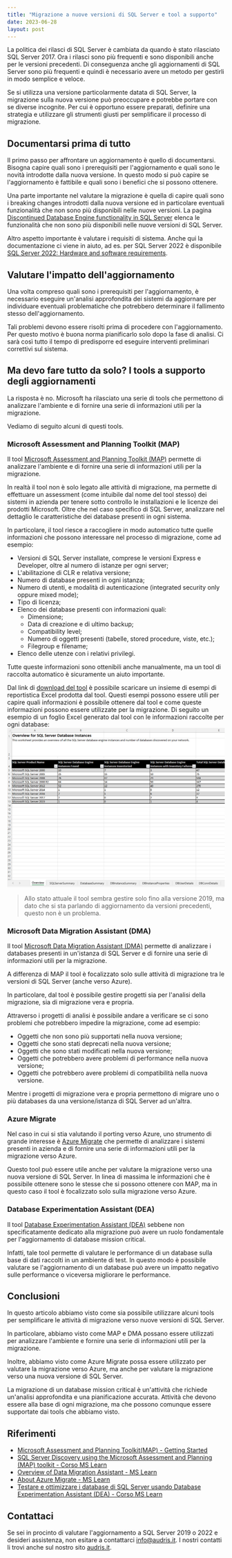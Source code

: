 ```yaml
---
title: "Migrazione a nuove versioni di SQL Server e tool a supporto"
date: 2023-06-28
layout: post
---
```


La politica dei rilasci di SQL Server è cambiata da quando è stato rilasciato SQL Server 2017. Ora i rilasci sono più frequenti e sono disponibili anche per le versioni precedenti. Di conseguenza anche gli aggiornamenti di SQL Server sono più frequenti e quindi è necessario avere un metodo per gestirli in modo semplice e veloce.

Se si utilizza una versione particolarmente datata di SQL Server, la migrazione sulla nuova versione può preoccupare e potrebbe portare con se diverse incognite. Per cui è opportuno essere preparati, definire una strategia e utilizzare gli strumenti giusti per semplificare il processo di migrazione.

## Documentarsi prima di tutto

Il primo passo per affrontare un aggiornamento è quello di documentarsi. Bisogna capire quali sono i prerequisiti per l'aggiornamento e quali sono le novità introdotte dalla nuova versione. In questo modo si può capire se l'aggiornamento è fattibile e quali sono i benefici che si possono ottenere.

Una parte importante nel valutare la migrazione è quella di capire quali sono i breaking changes introdotti dalla nuova versione ed in particolare eventuali funzionalità che non sono più disponibili nelle nuove versioni.
La pagina [Discontinued Database Engine functionality in SQL Server](https://learn.microsoft.com/en-us/sql/database-engine/discontinued-database-engine-functionality-in-sql-server?view=sql-server-ver16#discontinued-features-in-) elenca le funzionalità che non sono più disponibili nelle nuove versioni di SQL Server.

Altro aspetto importante è valutare i requisiti di sistema. Anche qui la documentazione ci viene in aiuto, ad es. per SQL Server 2022 è disponibile [SQL Server 2022: Hardware and software requirements](https://learn.microsoft.com/en-us/sql/sql-server/install/hardware-and-software-requirements-for-installing-sql-server-2022?view=sql-server-ver16).

## Valutare l'impatto dell'aggiornamento

Una volta compreso quali sono i prerequisiti per l'aggiornamento, è necessario eseguire un'analisi approfondita dei sistemi da aggiornare per individuare eventuali problematiche che potrebbero determinare il fallimento stesso dell'aggiornamento.

Tali problemi devono essere risolti prima di procedere con l'aggiornamento. Per questo motivo è buona norma pianificarlo solo dopo la fase di analisi. Ci sarà così tutto il tempo di predisporre ed eseguire interventi preliminari correttivi sul sistema.

## Ma devo fare tutto da solo? I tools a supporto degli aggiornamenti

La risposta è no. Microsoft ha rilasciato una serie di tools che permettono di analizzare l'ambiente e di fornire una serie di informazioni utili per la migrazione.

Vediamo di seguito alcuni di questi tools.

### Microsoft Assessment and Planning Toolkit (MAP)

Il tool [Microsoft Assessment and Planning Toolkit (MAP)](https://www.microsoft.com/en-us/download/details.aspx?id=7826) permette di analizzare l'ambiente e di fornire una serie di informazioni utili per la migrazione.

In realtà il tool non è solo legato alle attività di migrazione, ma permette di effettuare un assessment (come intuibile dal nome del tool stesso) dei sistemi in azienda per tenere sotto controllo le installazioni e le licenze dei prodotti Microsoft. Oltre che nel caso specifico di SQL Server, analizzare nel dettaglio le caratteristiche dei database presenti in ogni sistema.

In particolare, il tool riesce a raccogliere in modo automatico tutte quelle informazioni che possono interessare nel processo di migrazione, come ad esempio:

- Versioni di SQL Server installate, comprese le versioni Express e Developer, oltre al numero di istanze per ogni server;
- L'abilitazione di CLR e relativa versione;
- Numero di database presenti in ogni istanza;
- Numero di utenti, e modalità di autenticazione (integrated security only oppure mixed mode);
- Tipo di licenza;
- Elenco dei database presenti con informazioni quali:
  - Dimensione;
  - Data di creazione e di ultimo backup;
  - Compatibility level;
  - Numero di oggetti presenti (tabelle, stored procedure, viste, etc.);
  - Filegroup e filename;
- Elenco delle utenze con i relativi privilegi.

Tutte queste informazioni sono ottenibili anche manualmente, ma un tool di raccolta automatico è sicuramente un aiuto importante.

Dal link di [download del tool](https://www.microsoft.com/en-us/download/details.aspx?id=7826) è possibile scaricare un insieme di esempi di reportistica Excel prodotta dal tool. Questi esempi possono essere utili per capire quali informazioni è possibile ottenere dal tool e come queste informazioni possono essere utilizzate per la migrazione. Di seguito un esempio di un foglio Excel generato dal tool con le informazioni raccolte per ogni database:
![Esempio di raccolta dati MAP](/assets/images/MAPExcelForDatabaseDetails.png)

> Allo stato attuale il tool sembra gestire solo fino alla versione 2019, ma dato che si sta parlando di aggiornamento da versioni precedenti, questo non è un problema.

### Microsoft Data Migration Assistant (DMA)

Il tool [Microsoft Data Migration Assistant (DMA)](https://www.microsoft.com/en-us/download/details.aspx?id=53595) permette di analizzare i databases presenti in un'istanza di SQL Server e di fornire una serie di informazioni utili per la migrazione.

A differenza di MAP il tool è focalizzato solo sulle attività di migrazione tra le versioni di SQL Server (anche verso Azure).

In particolare, dal tool è possibile gestire progetti sia per l'analisi della migrazione, sia di migrazione vera e propria.

Attraverso i progetti di analisi è possibile andare a verificare se ci sono problemi che potrebbero impedire la migrazione, come ad esempio:

- Oggetti che non sono più supportati nella nuova versione;
- Oggetti che sono stati deprecati nella nuova versione;
- Oggetti che sono stati modificati nella nuova versione;
- Oggetti che potrebbero avere problemi di performance nella nuova versione;
- Oggetti che potrebbero avere problemi di compatibilità nella nuova versione.

Mentre i progetti di migrazione vera e propria permettono di migrare uno o più databases da una versione/istanza di SQL Server ad un'altra.

### Azure Migrate

Nel caso in cui si stia valutando il porting verso Azure, uno strumento di grande interesse è  [Azure Migrate](https://azure.microsoft.com/en-us/services/azure-migrate/) che permette di analizzare i sistemi presenti in azienda e di fornire una serie di informazioni utili per la migrazione verso Azure.

Questo tool può essere utile anche per valutare la migrazione verso una nuova versione di SQL Server. In linea di massima le informazioni che è possibile ottenere sono le stesse che si possono ottenere con MAP, ma in questo caso il tool è focalizzato solo sulla migrazione verso Azure.

### Database Experimentation Assistant (DEA)

Il tool [Database Experimentation Assistant (DEA)](https://www.microsoft.com/en-us/download/details.aspx?id=54090) sebbene non specificatamente dedicato alla migrazione può avere un ruolo fondamentale per l'aggiornamento di database mission critical.

Infatti, tale tool permette di valutare le performance di un database sulla base di dati raccolti in un ambiente di test. In questo modo è possibile valutare se l'aggiornamento di un database può avere un impatto negativo sulle performance o viceversa migliorare le performance.

## Conclusioni

In questo articolo abbiamo visto come sia possibile utilizzare alcuni tools per semplificare le attività di migrazione verso nuove versioni di SQL Server.

In particolare, abbiamo visto come MAP e DMA possano essere utilizzati per analizzare l'ambiente e fornire una serie di informazioni utili per la migrazione.

Inoltre, abbiamo visto come Azure Migrate possa essere utilizzato per valutare la migrazione verso Azure, ma anche per valutare la migrazione verso una nuova versione di SQL Server.

La migrazione di un database mission critical è un'attività che richiede un'analisi approfondita e una pianificazione accurata.
Attività che devono essere alla base di ogni migrazione, ma che possono comunque essere supportate dai tools che abbiamo visto.

## Riferimenti

- [Microsoft Assessment and Planning Toolkit(MAP) - Getting Started](https://social.technet.microsoft.com/wiki/contents/articles/1640.microsoft-assessment-and-planning-map-toolkit-getting-started.aspx)
- [SQL Server Discovery using the Microsoft Assessment and Planning (MAP) toolkit - Corso MS Learn](https://learn.microsoft.com/en-us/training/modules/sql-server-discovery-using-map/)
- [Overview of Data Migration Assistant - MS Learn](https://learn.microsoft.com/en-us/sql/dma/dma-overview)
- [About Azure Migrate - MS Learn](https://learn.microsoft.com/en-us/azure/migrate/migrate-services-overview)
- [Testare e ottimizzare i database di SQL Server usando Database Experimentation Assistant (DEA) - Corso MS Learn](https://learn.microsoft.com/it-it/training/modules/test-optimize-sql-server-databases-using-dea/?ns-enrollment-type=learningpath&ns-enrollment-id=learn-sqlserver.sql-server-2017-upgrades)

## Contattaci

Se sei in procinto di valutare l'aggiornamento a SQL Server 2019 o 2022 e desideri assistenza, non esitare a contattarci [info@audris.it](mailto:info@audris.it). I nostri contatti li trovi anche sul nostro sito [audris.it](https://www.audris.it/).
